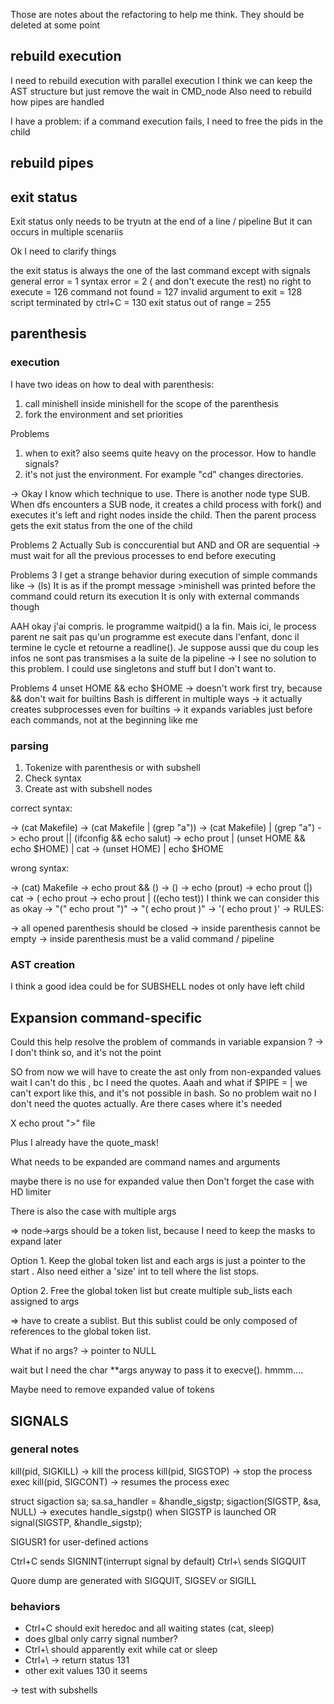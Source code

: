 Those are notes about the refactoring to help me think. They should be deleted at some point

## rebuild execution

I need to rebuild execution with parallel execution
I think we can keep the AST structure but just remove the wait in CMD_node
Also need to rebuild how pipes are handled

I have a problem: if a command execution fails, I need to free the pids in the child 

## rebuild pipes


## exit status

Exit status only needs to be tryutn at the end of a line / pipeline
But it can occurs in multiple scenariis

Ok I need to clarify things

the exit status is always the one of the last command except with signals
general error = 1
syntax error = 2 ( and don't execute the rest)
no right to execute = 126
command not found = 127
invalid argument to exit = 128
script terminated by ctrl+C = 130
exit status out of range = 255

## parenthesis

### execution

I have two ideas on how to deal with parenthesis:
1. call minishell inside minishell for the scope of the parenthesis
2. fork the environment and set priorities

Problems
1. when to exit? also seems quite heavy on the processor. How to handle signals?
2. it's not just the environment. For example "cd" changes directories.

-> Okay I know which technique to use. There is another node type SUB. When dfs 
encounters a SUB node, it creates a child process with fork() and executes it's left and right nodes inside the child.
Then the parent process gets the exit status from the one of the child

Problems 2
Actually Sub is conccurential but AND and OR are sequential -> must wait for all the previous processes to end before executing

Problems 3
I get a strange behavior during execution of simple commands like -> (ls)
It is as if the prompt message >minishell was printed before the command could return its execution
It is only with external commands though

AAH okay j'ai compris.
le programme waitpid() a la fin. Mais ici, le process parent ne sait pas qu'un programme est execute dans l'enfant, donc il termine le cycle et retourne a readline(). Je suppose aussi que du coup les infos ne sont pas transmises a la suite de la pipeline
-> I see no solution to this problem. I could use singletons and stuff but I don't want to.

Problems 4
unset HOME && echo $HOME -> doesn't work first try, because && don't wait for builtins
Bash is different in multiple ways
-> it actually creates subprocesses even for builtins
-> it expands variables just before each commands, not at the beginning like me


### parsing

1. Tokenize with parenthesis or with subshell
2. Check syntax
3. Create ast with subshell nodes

correct syntax:

-> (cat Makefile)
-> (cat Makefile | (grep "a")) 
-> (cat Makefile) | (grep "a")
-> echo prout || (ifconfig && echo salut)
-> echo prout | (unset HOME && echo $HOME) | cat
-> (unset HOME) | echo $HOME

wrong syntax:

-> (cat) Makefile
-> echo prout && ()
-> ()
-> echo (prout) 
-> echo prout (|) cat
-> ( echo prout 
-> echo prout | ((echo test))   I think we can consider this as okay
-> "(" echo prout ")"
-> "( echo prout )"
-> '( echo prout )'
-> 
RULES:

-> all opened parenthesis should be closed
-> inside parenthesis cannot be empty
-> inside parenthesis must be a valid command / pipeline

### AST creation

I think a good idea could be for SUBSHELL nodes ot only have left child

## Expansion command-specific

Could this help resolve the problem of commands in variable expansion ?
-> I don't think so, and it's not the point

SO from now we will have to create the ast only from non-expanded values
wait I can't do this , bc I need the quotes.
Aaah and what if $PIPE = |
we can't export like this, and it's not possible in bash. So no problem
wait no I don't need the quotes actually. Are there cases where it's needed

X echo prout ">" file

Plus I already have the quote_mask!

What needs to be expanded are command names and arguments

maybe there is no use for expanded value then
Don't forget the case with HD limiter

There is also the case with multiple args

=> node->args should be a token list, because I need to keep the masks to expand later 

Option 1. Keep the global token list and each args is just a pointer to the start
. Also need either a 'size' int to tell where the list stops.

Option 2. Free the global token list but create multiple sub_lists each assigned to args

=> have to create a sublist. But this sublist could be only composed of references to 
the global token list.

What if no args?
-> pointer to NULL

wait but I need the char **args anyway to pass it to execve().
hmmm....

Maybe need to remove expanded value of tokens

## SIGNALS

### general notes

kill(pid, SIGKILL) -> kill the process
kill(pid, SIGSTOP) -> stop the process exec
kill(pid, SIGCONT) -> resumes the process exec

struct sigaction sa;
sa.sa_handler = &handle_sigstp;
sigaction(SIGSTP, &sa, NULL)    -> executes handle_sigstp() when SIGSTP is launched
OR
signal(SIGSTP, &handle_sigstp);

SIGUSR1 for user-defined actions
 
Ctrl+C sends SIGNINT(interrupt signal by default)
Ctrl+\ sends SIGQUIT

Quore dump are generated with SIGQUIT, SIGSEV or SIGILL

### behaviors

- Ctrl+C should exit heredoc and all waiting states (cat, sleep)
- does glbal only carry signal number?
- Ctrl+\ should apparently exit while cat or sleep
- Ctrl+\ -> return status 131
- other exit values 130 it seems

-> test with subshells
